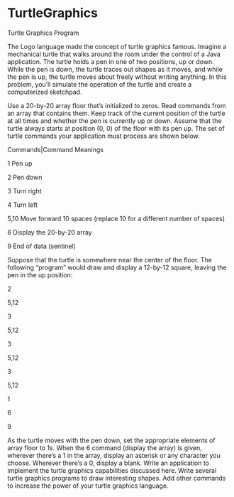 # TurtleGraphics
Turtle Graphics Program


The Logo language made the concept of turtle graphics famous. Imagine a mechanical turtle that
walks around the room under the control of a Java application. The turtle holds a pen in one of two
positions, up or down. While the pen is down, the turtle traces out shapes as it moves, and while the
pen is up, the turtle moves about freely without writing anything. In this problem, you’ll simulate the
operation of the turtle and create a computerized sketchpad.

Use a 20-by-20 array floor that’s initialized to zeros. Read commands from an array that contains
them. Keep track of the current position of the turtle at all times and whether the pen is currently
up or down. Assume that the turtle always starts at position (0, 0) of the floor with its pen up. The
set of turtle commands your application must process are shown below.

Commands|Command Meanings 

1       Pen up

2       Pen down

3       Turn right

4       Turn left

5,10    Move forward 10 spaces (replace 10 for a different number of spaces)

6       Display the 20-by-20 array

9       End of data (sentinel)


Suppose that the turtle is somewhere near the center of the floor. The following “program” would
draw and display a 12-by-12 square, leaving the pen in the up position:

2

5,12

3

5,12

3

5,12

3

5,12

1

6

9


As the turtle moves with the pen down, set the appropriate elements of array floor to 1s. When the
6 command (display the array) is given, wherever there’s a 1 in the array, display an asterisk or any
character you choose. Wherever there’s a 0, display a blank.
Write an application to implement the turtle graphics capabilities discussed here. Write several turtle
graphics programs to draw interesting shapes. Add other commands to increase the power of your
turtle graphics language.
